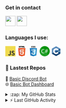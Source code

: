 ### Get in contact

<img height="32" width="32" src="https://cdn.jsdelivr.net/npm/simple-icons@v5/icons/youtube.svg" />  <img height="32" width="32" src="https://cdn.jsdelivr.net/npm/simple-icons@v5/icons/twitter.svg" />

### Languages I use:

<img height="32" width="32" src ="https://raw.githubusercontent.com/github/explore/80688e429a7d4ef2fca1e82350fe8e3517d3494d/topics/javascript/javascript.png"> <img height="32" width="32" src ="https://raw.githubusercontent.com/github/explore/80688e429a7d4ef2fca1e82350fe8e3517d3494d/topics/html/html.png"> <img height="32" width="32" src ="https://raw.githubusercontent.com/github/explore/80688e429a7d4ef2fca1e82350fe8e3517d3494d/topics/css/css.png"> <img height="32" width="32" src ="https://raw.githubusercontent.com/github/explore/80688e429a7d4ef2fca1e82350fe8e3517d3494d/topics/csharp/csharp.png"> <img height="32" width="32" src ="https://raw.githubusercontent.com/github/explore/80688e429a7d4ef2fca1e82350fe8e3517d3494d/topics/cpp/cpp.png">

### 📌 Lastest Repos
🤖 [Basic Discord Bot](https://github.com/ZYR0Z/a-simple-bot) <br>
🌐 [Basic Bot Dashboard](https://github.com/ZYR0Z/a-simple-bot)

<details>
    <summary>:zap: My GitHub Stats</summary>
    <img align="left" alt="ZYROZ's Github Stats" src="https://github-readme-stats-git-sets.vercel.app/api?username=ZYR0Z&show_icons=true&hide_border=true" />
</details>

<details>
  <summary>⚡ Last GitHub Activity</summary>
    <!--START_SECTION:activity-->
1. 🎉 Merged PR [#1](https://github.com/ZYR0Z/api/pull/1) in [ZYR0Z/api](https://github.com/ZYR0Z/api)
2. 💪 Opened PR [#1](https://github.com/ZYR0Z/api/pull/1) in [ZYR0Z/api](https://github.com/ZYR0Z/api)
3. ❗️ Closed issue [#1913](https://github.com/Automattic/node-canvas/issues/1913) in [Automattic/node-canvas](https://github.com/Automattic/node-canvas)
4. ❗️ Opened issue [#1913](https://github.com/Automattic/node-canvas/issues/1913) in [Automattic/node-canvas](https://github.com/Automattic/node-canvas)
5. 🎉 Merged PR [#4](https://github.com/ZYR0Z/website2/pull/4) in [ZYR0Z/website2](https://github.com/ZYR0Z/website2)
    <!--END_SECTION:activity-->
</details>
 
